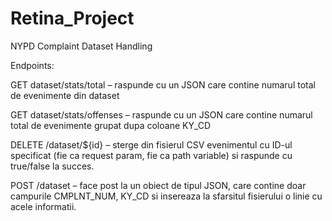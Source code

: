 # Retina_Project
NYPD Complaint Dataset Handling

Endpoints:

GET dataset/stats/total – raspunde cu un JSON care contine numarul total de evenimente din
dataset

GET dataset/stats/offenses – raspunde cu un JSON care contine numarul total de evenimente grupat
dupa coloane KY_CD

DELETE /dataset/${id} – sterge din fisierul CSV evenimentul cu ID-ul specificat (fie ca request param, fie
ca path variable) si raspunde cu true/false la succes.

POST /dataset – face post la un obiect de tipul JSON, care contine doar campurile CMPLNT_NUM,
KY_CD si insereaza la sfarsitul fisierului o linie cu acele informatii.
